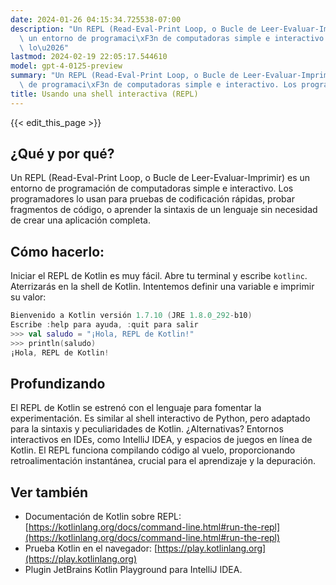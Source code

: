 ```yaml
---
date: 2024-01-26 04:15:34.725538-07:00
description: "Un REPL (Read-Eval-Print Loop, o Bucle de Leer-Evaluar-Imprimir) es\
  \ un entorno de programaci\xF3n de computadoras simple e interactivo. Los programadores\
  \ lo\u2026"
lastmod: 2024-02-19 22:05:17.544610
model: gpt-4-0125-preview
summary: "Un REPL (Read-Eval-Print Loop, o Bucle de Leer-Evaluar-Imprimir) es un entorno\
  \ de programaci\xF3n de computadoras simple e interactivo. Los programadores lo\u2026"
title: Usando una shell interactiva (REPL)
---
```


{{< edit_this_page >}}

## ¿Qué y por qué?
Un REPL (Read-Eval-Print Loop, o Bucle de Leer-Evaluar-Imprimir) es un entorno de programación de computadoras simple e interactivo. Los programadores lo usan para pruebas de codificación rápidas, probar fragmentos de código, o aprender la sintaxis de un lenguaje sin necesidad de crear una aplicación completa.

## Cómo hacerlo:
Iniciar el REPL de Kotlin es muy fácil. Abre tu terminal y escribe `kotlinc`. Aterrizarás en la shell de Kotlin. Intentemos definir una variable e imprimir su valor:

```kotlin
Bienvenido a Kotlin versión 1.7.10 (JRE 1.8.0_292-b10)
Escribe :help para ayuda, :quit para salir
>>> val saludo = "¡Hola, REPL de Kotlin!"
>>> println(saludo)
¡Hola, REPL de Kotlin!
```

## Profundizando
El REPL de Kotlin se estrenó con el lenguaje para fomentar la experimentación. Es similar al shell interactivo de Python, pero adaptado para la sintaxis y peculiaridades de Kotlin. ¿Alternativas? Entornos interactivos en IDEs, como IntelliJ IDEA, y espacios de juegos en línea de Kotlin. El REPL funciona compilando código al vuelo, proporcionando retroalimentación instantánea, crucial para el aprendizaje y la depuración.

## Ver también
- Documentación de Kotlin sobre REPL: [https://kotlinlang.org/docs/command-line.html#run-the-repl](https://kotlinlang.org/docs/command-line.html#run-the-repl)
- Prueba Kotlin en el navegador: [https://play.kotlinlang.org](https://play.kotlinlang.org)
- Plugin JetBrains Kotlin Playground para IntelliJ IDEA.
